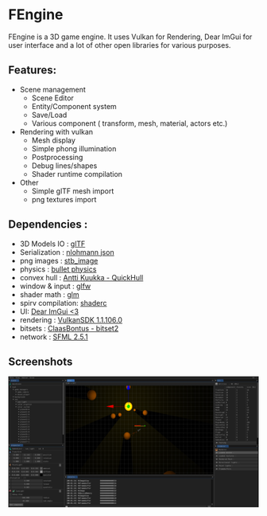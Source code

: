# FEngine
FEngine is a 3D game engine. It uses Vulkan for Rendering, Dear ImGui for user interface and a lot of other open libraries for various purposes.

## Features: 
* Scene management
	 * Scene Editor
	 * Entity/Component system
	 * Save/Load
	 * Various component ( transform, mesh, material, actors etc.)
* Rendering with vulkan
	 * Mesh display
	 * Simple phong illumination
	 * Postprocessing
	 * Debug lines/shapes
	 * Shader runtime compilation
* Other
	 * Simple glTF mesh import
	 * png textures import

## Dependencies : 	
* 3D Models IO : [glTF ](https://github.com/KhronosGroup/glTF)	
* Serialization : [nlohmann json](https://github.com/nlohmann/json)
* png images : [stb_image](https://github.com/nothings/stb)
* physics : [bullet physics](https://github.com/bulletphysics/bullet3/blob/master/LICENSE.txt)
* convex hull : [Antti Kuukka - QuickHull ](https://github.com/akuukka/quickhull)
* window & input : [glfw](https://github.com/glfw/glfw)
* shader math : [glm](https://github.com/g-truc/glm)
* spirv compilation: [shaderc](https://github.com/google/shaderc)
* UI: [Dear ImGui <3](https://github.com/ocornut/imgui)
* rendering : [VulkanSDK 1.1.106.0](https://vulkan.lunarg.com/sdk/home)
* bitsets : [ClaasBontus - bitset2](https://github.com/ClaasBontus/bitset2)
* network : [SFML 2.5.1](https://www.sfml-dev.org/index.php)
	
## Screenshots
![Editor preview](/FEngine/docs/screenshot.png)
